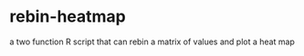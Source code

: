 rebin-heatmap
=============

a two function R script that can rebin a matrix of values and plot a heat map
